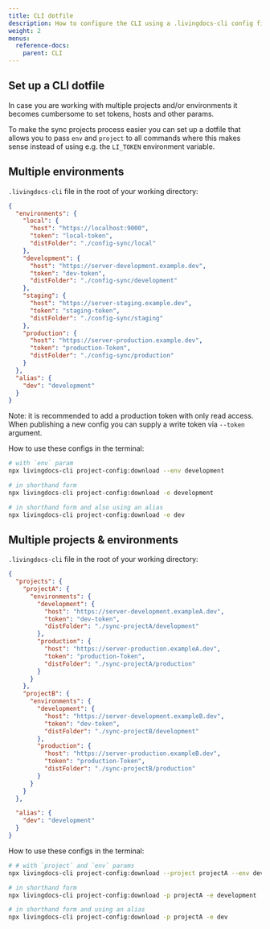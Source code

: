 ```yaml
---
title: CLI dotfile
description: How to configure the CLI using a .livingdocs-cli config file
weight: 2
menus:
  reference-docs:
    parent: CLI
---
```


## Set up a CLI dotfile

In case you are working with multiple projects and/or environments it becomes
cumbersome to set tokens, hosts and other params.

To make the sync projects process easier you can set up a dotfile that allows you to pass
`env` and `project` to all commands where this makes sense instead of
using e.g. the `LI_TOKEN` environment variable.


## Multiple environments

`.livingdocs-cli` file in the root of your working directory:
```json
{
  "environments": {
    "local": {
      "host": "https://localhost:9000",
      "token": "local-token",
      "distFolder": "./config-sync/local"
    },
    "development": {
      "host": "https://server-development.example.dev",
      "token": "dev-token",
      "distFolder": "./config-sync/development"
    },
    "staging": {
      "host": "https://server-staging.example.dev",
      "token": "staging-token",
      "distFolder": "./config-sync/staging"
    },
    "production": {
      "host": "https://server-production.example.dev",
      "token": "production-Token",
      "distFolder": "./config-sync/production"
    }
  },
  "alias": {
    "dev": "development"
  }
}
```

Note: it is recommended to add a production token with only
read access. When publishing a new config you can
supply a write token via `--token` argument.

How to use these configs in the terminal:
```sh
# with `env` param
npx livingdocs-cli project-config:download --env development

# in shorthand form
npx livingdocs-cli project-config:download -e development

# in shorthand form and also using an alias
npx livingdocs-cli project-config:download -e dev
```

## Multiple projects & environments

`.livingdocs-cli` file in the root of your working directory:
```json
{
  "projects": {
    "projectA": {
      "environments": {
        "development": {
          "host": "https://server-development.exampleA.dev",
          "token": "dev-token",
          "distFolder": "./sync-projectA/development"
        },
        "production": {
          "host": "https://server-production.exampleA.dev",
          "token": "production-Token",
          "distFolder": "./sync-projectA/production"
        }
      }
    },
    "projectB": {
      "environments": {
        "development": {
          "host": "https://server-development.exampleB.dev",
          "token": "dev-token",
          "distFolder": "./sync-projectB/development"
        },
        "production": {
          "host": "https://server-production.exampleB.dev",
          "token": "production-Token",
          "distFolder": "./sync-projectB/production"
        }
      }
    }
  },

  "alias": {
    "dev": "development"
  }
}
```

How to use these configs in the terminal:
```sh
# # with `project` and `env` params
npx livingdocs-cli project-config:download --project projectA --env development

# in shorthand form
npx livingdocs-cli project-config:download -p projectA -e development

# in shorthand form and using an alias
npx livingdocs-cli project-config:download -p projectA -e dev
```
